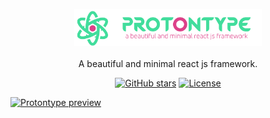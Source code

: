 <p align="center">
<a href="https://github.com/matheusantonio208/protontype"><img src="https://github.com/matheusantonio208/protontype/blob/main/.branding/logo-protontype-git.svg" alt="A beautiful and minimal react js framework." width="300"></a><br><br>
A beautiful and minimal react js framework.
</p>
<p align="center">
<a href="https://github.com/matheusantonio208/protontype" target="__blank"><img alt="GitHub stars" src="https://img.shields.io/github/stars/matheusantonio208/protontype?style=social"></a>
<a href="https://github.com/matheusantonio208/protontype/blob/main/LICENSE"><img src="https://img.shields.io/github/license/matheusantonio208/protontype?label=License&message=MIT&color=1c7ed6" alt="License"></a>

<a href="https://github.com/matheusantonio208/protontype/archive/dev.zip" target="__blank"><img src="https://img.shields.io/static/v1?label=Download&message=ZIP&color=339af0" alt="Protontype preview"></a>
</p>
